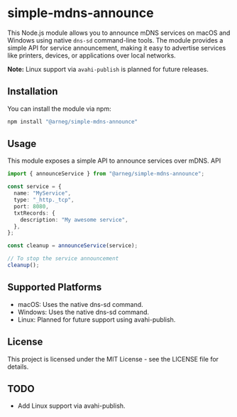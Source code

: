 # simple-mdns-announce

This Node.js module allows you to announce mDNS services on macOS and Windows using native `dns-sd` command-line tools. The module provides a simple API for service announcement, making it easy to advertise services like printers, devices, or applications over local networks.

**Note:** Linux support via `avahi-publish` is planned for future releases.

## Installation

You can install the module via npm:

```bash
npm install "@arneg/simple-mdns-announce"
```

## Usage

This module exposes a simple API to announce services over mDNS.
API

```typescript
import { announceService } from "@arneg/simple-mdns-announce";

const service = {
  name: "MyService",
  type: "_http._tcp",
  port: 8080,
  txtRecords: {
    description: "My awesome service",
  },
};

const cleanup = announceService(service);

// To stop the service announcement
cleanup();
```

## Supported Platforms

- macOS: Uses the native dns-sd command.
- Windows: Uses the native dns-sd command.
- Linux: Planned for future support using avahi-publish.

## License

This project is licensed under the MIT License - see the LICENSE file for details.

## TODO

- Add Linux support via avahi-publish.

